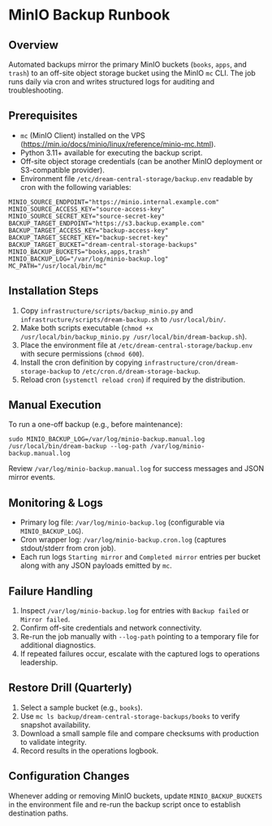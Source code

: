 # MinIO Backup Runbook

## Overview

Automated backups mirror the primary MinIO buckets (`books`, `apps`, and `trash`) to an off-site object storage bucket using the MinIO `mc` CLI. The job runs daily via cron and writes structured logs for auditing and troubleshooting.

## Prerequisites

- `mc` (MinIO Client) installed on the VPS (https://min.io/docs/minio/linux/reference/minio-mc.html).
- Python 3.11+ available for executing the backup script.
- Off-site object storage credentials (can be another MinIO deployment or S3-compatible provider).
- Environment file `/etc/dream-central-storage/backup.env` readable by cron with the following variables:

```
MINIO_SOURCE_ENDPOINT="https://minio.internal.example.com"
MINIO_SOURCE_ACCESS_KEY="source-access-key"
MINIO_SOURCE_SECRET_KEY="source-secret-key"
BACKUP_TARGET_ENDPOINT="https://s3.backup.example.com"
BACKUP_TARGET_ACCESS_KEY="backup-access-key"
BACKUP_TARGET_SECRET_KEY="backup-secret-key"
BACKUP_TARGET_BUCKET="dream-central-storage-backups"
MINIO_BACKUP_BUCKETS="books,apps,trash"
MINIO_BACKUP_LOG="/var/log/minio-backup.log"
MC_PATH="/usr/local/bin/mc"
```

## Installation Steps

1. Copy `infrastructure/scripts/backup_minio.py` and `infrastructure/scripts/dream-backup.sh` to `/usr/local/bin/`.
2. Make both scripts executable (`chmod +x /usr/local/bin/backup_minio.py /usr/local/bin/dream-backup.sh`).
3. Place the environment file at `/etc/dream-central-storage/backup.env` with secure permissions (`chmod 600`).
4. Install the cron definition by copying `infrastructure/cron/dream-storage-backup` to `/etc/cron.d/dream-storage-backup`.
5. Reload cron (`systemctl reload cron`) if required by the distribution.

## Manual Execution

To run a one-off backup (e.g., before maintenance):

```
sudo MINIO_BACKUP_LOG=/var/log/minio-backup.manual.log /usr/local/bin/dream-backup --log-path /var/log/minio-backup.manual.log
```

Review `/var/log/minio-backup.manual.log` for success messages and JSON mirror events.

## Monitoring & Logs

- Primary log file: `/var/log/minio-backup.log` (configurable via `MINIO_BACKUP_LOG`).
- Cron wrapper log: `/var/log/minio-backup.cron.log` (captures stdout/stderr from cron job).
- Each run logs `Starting mirror` and `Completed mirror` entries per bucket along with any JSON payloads emitted by `mc`.

## Failure Handling

1. Inspect `/var/log/minio-backup.log` for entries with `Backup failed` or `Mirror failed`.
2. Confirm off-site credentials and network connectivity.
3. Re-run the job manually with `--log-path` pointing to a temporary file for additional diagnostics.
4. If repeated failures occur, escalate with the captured logs to operations leadership.

## Restore Drill (Quarterly)

1. Select a sample bucket (e.g., `books`).
2. Use `mc ls backup/dream-central-storage-backups/books` to verify snapshot availability.
3. Download a small sample file and compare checksums with production to validate integrity.
4. Record results in the operations logbook.

## Configuration Changes

Whenever adding or removing MinIO buckets, update `MINIO_BACKUP_BUCKETS` in the environment file and re-run the backup script once to establish destination paths.

